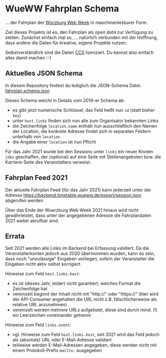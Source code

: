 # WueWW Fahrplan Schema

... der Fahrplan der [Würzburg Web Week](https://wueww.de/) in maschinenlesbarer Form.

Ziel dieses Projekts ist es, den Fahrplan als _open data_ zur Verfügung zu stellen.
Zunächst einfach mal so, ... natürlich verbunden mit der Hoffnung, dass andere
die Daten für kreative, eigene Projekte nutzen.

Selbstverständlich sind die Daten
[CC0](https://creativecommons.org/publicdomain/zero/1.0/deed.de) lizenziert.
Du kannst also einfach alles damit machen :-)


## Aktuelles JSON Schema

In diesem Repository findest du lediglich die JSON-Schema Datei:
[fahrplan.schema.json](https://raw.githubusercontent.com/WueWW/fahrplan-schema/master/fahrplan.schema.json)

Dieses Schema weicht in Details vom 2019-er Schema ab:

 * es gibt jetzt numerische Schlüssel, das Feld heißt nun `id` (statt bisher `key`)
 * unter `host.links` finden sich nun alle zum Organisator bekannten Links
 * die Zeichenfolge `location.name` enthält nun ausschließlich den Namen der Location,
   die konkrete Adresse findet sich in separaten Feldern unterhalb von `location`
 * die Angabe einer `location` ist nun Pflicht

Für das Jahr 2021 wurde bei den Sessions unter `links` ein neuer Knoten `jobs` geschaffen, der (optional) auf eine Seite mit Stellenangeboten bzw. die Karriere-Seite des Veranstalters verweist.

## Fahrplan Feed 2021

Der aktuelle Fahrplan Feed (für das Jahr 2021) kann jederzeit unter der Adresse
https://backend.timetable.wueww.de/export/session.json abgerufen werden.

Über das Ende der Wuerzburg Web Week 2021 hinaus wird nicht gewährleistet, dass
unter der angegebenen Adresse die Fahrplandaten 2021 weiter abrufbar sind.


## Errata

Seit 2021 werden alle Links im Backend bei Erfassung validiert.  Da die Veranstalterkonten jedoch aus 2020 übernommen wurden, kann es sein, dass noch "unzulässige" Eingaben vorliegen, sofern der Veranstalter die Eingaben nicht aktiv selbst korrigiert.

Hinweise zum Feld `host.links.host`:

* es ist (dieses Jahr, leider) nicht garantiert, welches Format die Zeichenfolge hat
* vereinzelt beginnt der Inhalt _nicht_ mit "http://" oder "https://" (hier wird der API-Consumer angehalten die URL nicht z.B. fälschlicherweise als relative URL anzunehmen)
* vereinzelt werden mehrere URLs aufgelistet, diese sind durch mind. (!) ein Leerzeichen voneinander getrennt

Hinweise zum Feld `links.event`:

* vgl. Hinweise zum Feld `host.links.host`, seit 2021 wird das Feld jedoch als (absolute) URL oder E-Mail-Adresse validiert
* teilweise werden E-Mail-Adressen angegeben, diese werden _nicht_ mit einem Protokoll-Prefix `mailto:` ausgegeben
